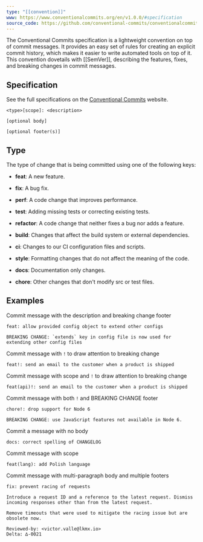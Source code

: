 ```yaml
---
type: "[[convention]]"
www: https://www.conventionalcommits.org/en/v1.0.0/#specification
source_code: https://github.com/conventional-commits/conventionalcommits.org
---
```

The Conventional Commits specification is a lightweight convention on top of commit messages. It provides an easy set of rules for creating an explicit commit history, which makes it easier to write automated tools on top of it. This convention dovetails with [[SemVer]], describing the features, fixes, and breaking changes in commit messages.

## Specification

See the full specifications on the [Conventional Commits](https://www.conventionalcommits.org/en/v1.0.0/#specification) website.

```
<type>[scope]: <description>

[optional body]

[optional footer(s)]
```

## Type

The type of change that is being committed using one of the following keys:

- **feat**: A new feature.
- **fix**: A bug fix.
- **perf**: A code change that improves performance.
- **test**: Adding missing tests or correcting existing tests.
- **refactor**: A code change that neither fixes a bug nor adds a feature.

- **build**: Changes that affect the build system or external dependencies.
- **ci**: Changes to our CI configuration files and scripts.

- **style**: Formatting changes that do not affect the meaning of the code.
- **docs**: Documentation only changes.
- **chore**: Other changes that don't modify src or test files.


## Examples

Commit message with the description and breaking change footer

```
feat: allow provided config object to extend other configs

BREAKING CHANGE: `extends` key in config file is now used for extending other config files
```

Commit message with `!` to draw attention to breaking change

```
feat!: send an email to the customer when a product is shipped
```

Commit message with scope and `!` to draw attention to breaking change

```
feat(api)!: send an email to the customer when a product is shipped
```

Commit message with both `!` and BREAKING CHANGE footer

```
chore!: drop support for Node 6

BREAKING CHANGE: use JavaScript features not available in Node 6.
```

Commit a message with no body

```
docs: correct spelling of CHANGELOG
```

Commit message with scope

```
feat(lang): add Polish language
```

Commit message with multi-paragraph body and multiple footers

```
fix: prevent racing of requests

Introduce a request ID and a reference to the latest request. Dismiss
incoming responses other than from the latest request.

Remove timeouts that were used to mitigate the racing issue but are
obsolete now.

Reviewed-by: <victor.valle@lkmx.io>
Delta: ∆-0021
```
